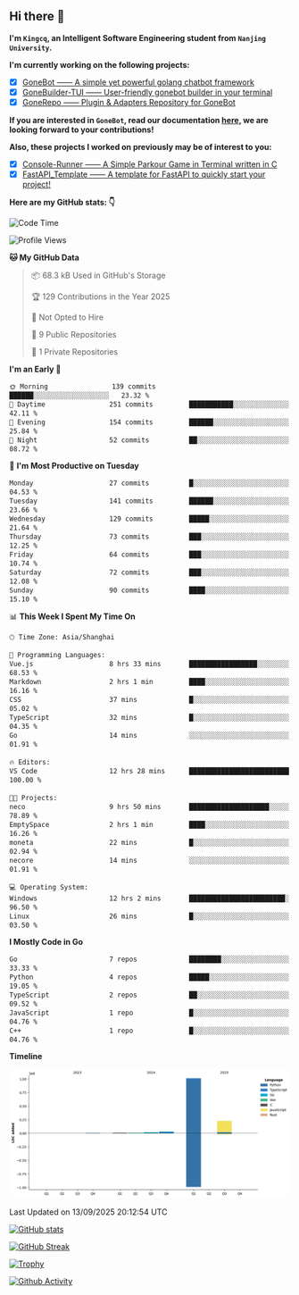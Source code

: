 ## Hi there 👋

**I'm `Kingcq`, an Intelligent Software Engineering student from `Nanjing University`.**

**I'm currently working on the following projects:**

- [x] [GoneBot —— A simple yet powerful golang chatbot framework](https://github.com/gonebot-dev/gonebot)
- [x] [GoneBuilder-TUI —— User-friendly gonebot builder in your terminal](https://github.com/gonebot-dev/gonebuilder-tui)
- [x] [GoneRepo —— Plugin & Adapters Repository for GoneBot](https://github.com/gonebot-dev/gonerepo)

**If you are interested in `GoneBot`, read our documentation [here](https://gonebot-dev.github.io/), we are looking forward to your contributions!**

**Also, these projects I worked on previously may be of interest to you:**

- [x] [Console-Runner —— A Simple Parkour Game in Terminal written in C](https://github.com/Kingcxp/Console-Runners)
- [x] [FastAPI_Template —— A template for FastAPI to quickly start your project!](https://github.com/Kingcxp/FastAPI_Template)

**Here are my GitHub stats: 👇**
<!--START_SECTION:waka-->
![Code Time](http://img.shields.io/badge/Code%20Time-1%2C878%20hrs%2028%20mins-blue)

![Profile Views](http://img.shields.io/badge/Profile%20Views-0-blue)

**🐱 My GitHub Data** 

> 📦 68.3 kB Used in GitHub's Storage 
 > 
> 🏆 129 Contributions in the Year 2025
 > 
> 🚫 Not Opted to Hire
 > 
> 📜 9 Public Repositories 
 > 
> 🔑 1 Private Repositories 
 > 
**I'm an Early 🐤** 

```text
🌞 Morning                139 commits         ██████░░░░░░░░░░░░░░░░░░░   23.32 % 
🌆 Daytime                251 commits         ███████████░░░░░░░░░░░░░░   42.11 % 
🌃 Evening                154 commits         ██████░░░░░░░░░░░░░░░░░░░   25.84 % 
🌙 Night                  52 commits          ██░░░░░░░░░░░░░░░░░░░░░░░   08.72 % 
```
📅 **I'm Most Productive on Tuesday** 

```text
Monday                   27 commits          █░░░░░░░░░░░░░░░░░░░░░░░░   04.53 % 
Tuesday                  141 commits         ██████░░░░░░░░░░░░░░░░░░░   23.66 % 
Wednesday                129 commits         █████░░░░░░░░░░░░░░░░░░░░   21.64 % 
Thursday                 73 commits          ███░░░░░░░░░░░░░░░░░░░░░░   12.25 % 
Friday                   64 commits          ███░░░░░░░░░░░░░░░░░░░░░░   10.74 % 
Saturday                 72 commits          ███░░░░░░░░░░░░░░░░░░░░░░   12.08 % 
Sunday                   90 commits          ████░░░░░░░░░░░░░░░░░░░░░   15.10 % 
```


📊 **This Week I Spent My Time On** 

```text
🕑︎ Time Zone: Asia/Shanghai

💬 Programming Languages: 
Vue.js                   8 hrs 33 mins       █████████████████░░░░░░░░   68.53 % 
Markdown                 2 hrs 1 min         ████░░░░░░░░░░░░░░░░░░░░░   16.16 % 
CSS                      37 mins             █░░░░░░░░░░░░░░░░░░░░░░░░   05.02 % 
TypeScript               32 mins             █░░░░░░░░░░░░░░░░░░░░░░░░   04.35 % 
Go                       14 mins             ░░░░░░░░░░░░░░░░░░░░░░░░░   01.91 % 

🔥 Editors: 
VS Code                  12 hrs 28 mins      █████████████████████████   100.00 % 

🐱‍💻 Projects: 
neco                     9 hrs 50 mins       ████████████████████░░░░░   78.89 % 
EmptySpace               2 hrs 1 min         ████░░░░░░░░░░░░░░░░░░░░░   16.26 % 
moneta                   22 mins             █░░░░░░░░░░░░░░░░░░░░░░░░   02.94 % 
necore                   14 mins             ░░░░░░░░░░░░░░░░░░░░░░░░░   01.91 % 

💻 Operating System: 
Windows                  12 hrs 2 mins       ████████████████████████░   96.50 % 
Linux                    26 mins             █░░░░░░░░░░░░░░░░░░░░░░░░   03.50 % 
```

**I Mostly Code in Go** 

```text
Go                       7 repos             ████████░░░░░░░░░░░░░░░░░   33.33 % 
Python                   4 repos             █████░░░░░░░░░░░░░░░░░░░░   19.05 % 
TypeScript               2 repos             ██░░░░░░░░░░░░░░░░░░░░░░░   09.52 % 
JavaScript               1 repo              █░░░░░░░░░░░░░░░░░░░░░░░░   04.76 % 
C++                      1 repo              █░░░░░░░░░░░░░░░░░░░░░░░░   04.76 % 
```



**Timeline**

![Lines of Code chart](https://raw.githubusercontent.com/Kingcxp/Kingcxp/main/assets/bar_graph.png)


 Last Updated on 13/09/2025 20:12:54 UTC
<!--END_SECTION:waka-->

[![GitHub stats](https://github-readme-stats.vercel.app/api?username=Kingcxp&show_icons=true&count_private=true&theme=aura&hide_border=true&icon_color=FF4500&text_color=76EE00)](https://github.com/anuraghazra/github-readme-stats)    

[![GitHub Streak](https://github-readme-streak-stats.herokuapp.com/?user=Kingcxp&hide_border=true&theme=catppuccin-macchiato)](https://git.io/streak-stats)

[![Trophy](https://github-profile-trophy.vercel.app/?username=Kingcxp&theme=dracula)](https://github.com/ryo-ma/github-profile-trophy)

[![Github Activity](https://github-readme-activity-graph.vercel.app/graph?username=Kingcxp&theme=tokyo-night&hide_border=true)](https://github.com/ashutosh00710/github-readme-activity-graph)